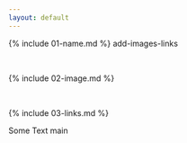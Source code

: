 ```yaml
---
layout: default
---
```


{% include 01-name.md %}
add-images-links

<br>

{% include 02-image.md %}

<br>

{% include 03-links.md %}


Some Text
main

